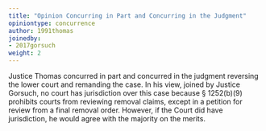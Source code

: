 ```yaml
---
title: "Opinion Concurring in Part and Concurring in the Judgment"
opiniontype: concurrence
author: 1991thomas
joinedby:
- 2017gorsuch
weight: 2
---
```

Justice Thomas concurred in part and concurred in the judgment reversing the lower court and remanding the case. In his view, joined by Justice Gorsuch, no court has jurisdiction over this case because § 1252(b)(9) prohibits courts from reviewing removal claims, except in a petition for review from a final removal order. However, if the Court did have jurisdiction, he would agree with the majority on the merits.
